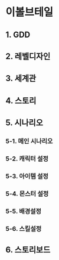 
# 이볼브테일
## 1. GDD
## 2. 레벨디자인
## 3. 세계관
## 4. 스토리
## 5. 시나리오
### 5-1. 메인 시나리오
### 5-2. 캐릭터 설정
### 5-3. 아이템 설정
### 5-4. 몬스터 설정
### 5-5. 배경설정
### 5-6. 스킬설정
## 6. 스토리보드